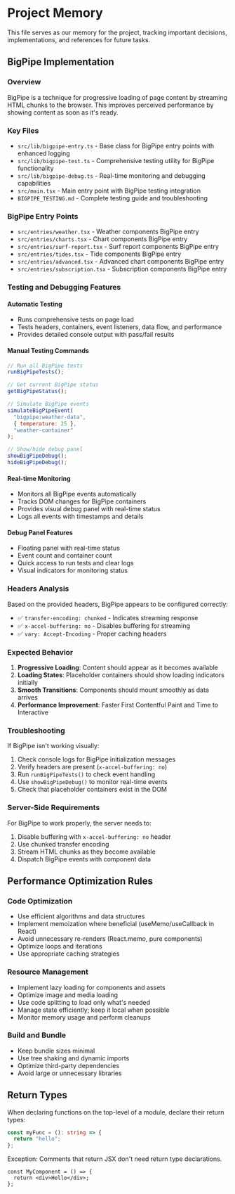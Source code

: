 # Project Memory

This file serves as our memory for the project, tracking important decisions, implementations, and references for future tasks.

## BigPipe Implementation

### Overview

BigPipe is a technique for progressive loading of page content by streaming HTML chunks to the browser. This improves perceived performance by showing content as soon as it's ready.

### Key Files

- `src/lib/bigpipe-entry.ts` - Base class for BigPipe entry points with enhanced logging
- `src/lib/bigpipe-test.ts` - Comprehensive testing utility for BigPipe functionality
- `src/lib/bigpipe-debug.ts` - Real-time monitoring and debugging capabilities
- `src/main.tsx` - Main entry point with BigPipe testing integration
- `BIGPIPE_TESTING.md` - Complete testing guide and troubleshooting

### BigPipe Entry Points

- `src/entries/weather.tsx` - Weather components BigPipe entry
- `src/entries/charts.tsx` - Chart components BigPipe entry
- `src/entries/surf-report.tsx` - Surf report components BigPipe entry
- `src/entries/tides.tsx` - Tide components BigPipe entry
- `src/entries/advanced.tsx` - Advanced chart components BigPipe entry
- `src/entries/subscription.tsx` - Subscription components BigPipe entry

### Testing and Debugging Features

#### Automatic Testing

- Runs comprehensive tests on page load
- Tests headers, containers, event listeners, data flow, and performance
- Provides detailed console output with pass/fail results

#### Manual Testing Commands

```javascript
// Run all BigPipe tests
runBigPipeTests();

// Get current BigPipe status
getBigPipeStatus();

// Simulate BigPipe events
simulateBigPipeEvent(
  "bigpipe:weather-data",
  { temperature: 25 },
  "weather-container"
);

// Show/hide debug panel
showBigPipeDebug();
hideBigPipeDebug();
```

#### Real-time Monitoring

- Monitors all BigPipe events automatically
- Tracks DOM changes for BigPipe containers
- Provides visual debug panel with real-time status
- Logs all events with timestamps and details

#### Debug Panel Features

- Floating panel with real-time status
- Event count and container count
- Quick access to run tests and clear logs
- Visual indicators for monitoring status

### Headers Analysis

Based on the provided headers, BigPipe appears to be configured correctly:

- ✅ `transfer-encoding: chunked` - Indicates streaming response
- ✅ `x-accel-buffering: no` - Disables buffering for streaming
- ✅ `vary: Accept-Encoding` - Proper caching headers

### Expected Behavior

1. **Progressive Loading**: Content should appear as it becomes available
2. **Loading States**: Placeholder containers should show loading indicators initially
3. **Smooth Transitions**: Components should mount smoothly as data arrives
4. **Performance Improvement**: Faster First Contentful Paint and Time to Interactive

### Troubleshooting

If BigPipe isn't working visually:

1. Check console logs for BigPipe initialization messages
2. Verify headers are present (`x-accel-buffering: no`)
3. Run `runBigPipeTests()` to check event handling
4. Use `showBigPipeDebug()` to monitor real-time events
5. Check that placeholder containers exist in the DOM

### Server-Side Requirements

For BigPipe to work properly, the server needs to:

1. Disable buffering with `x-accel-buffering: no` header
2. Use chunked transfer encoding
3. Stream HTML chunks as they become available
4. Dispatch BigPipe events with component data

## Performance Optimization Rules

### Code Optimization

- Use efficient algorithms and data structures
- Implement memoization where beneficial (useMemo/useCallback in React)
- Avoid unnecessary re-renders (React.memo, pure components)
- Optimize loops and iterations
- Use appropriate caching strategies

### Resource Management

- Implement lazy loading for components and assets
- Optimize image and media loading
- Use code splitting to load only what's needed
- Manage state efficiently; keep it local when possible
- Monitor memory usage and perform cleanups

### Build and Bundle

- Keep bundle sizes minimal
- Use tree shaking and dynamic imports
- Optimize third-party dependencies
- Avoid large or unnecessary libraries

## Return Types

When declaring functions on the top-level of a module, declare their return types:

```ts
const myFunc = (): string => {
  return "hello";
};
```

Exception: Comments that return JSX don't need return type declarations.

```tsx
const MyComponent = () => {
  return <div>Hello</div>;
};
```
